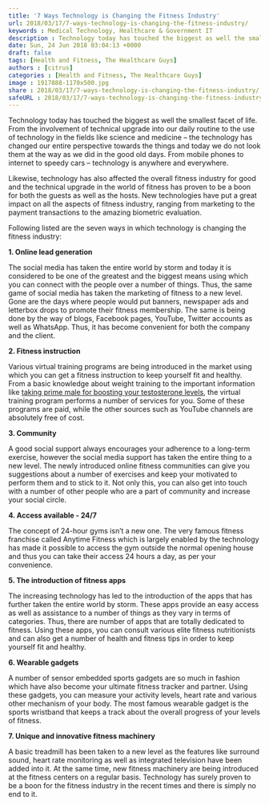 ```yaml
---
title: '7 Ways Technology is Changing the Fitness Industry'
url: 2018/03/17/7-ways-technology-is-changing-the-fitness-industry/
keywords : Medical Technology, Healthcare & Government IT
description : Technology today has touched the biggest as well the smallest facet of life. From the involvement of technical upgrade into our daily routine to the use of technology in the fields like science and medicine – the technology has changed our entire perspective towards the things 
date: Sun, 24 Jun 2018 03:04:13 +0000
draft: false
tags: [Health and Fitness, The Healthcare Guys]
authors : [citrus]
categories : [Health and Fitness, The Healthcare Guys]
image : 1917888-1170x500.jpg
share : 2018/03/17/7-ways-technology-is-changing-the-fitness-industry/
safeURL : 2018/03/17/7-ways-technology-is-changing-the-fitness-industry/
---
```


Technology today has touched the biggest as well the smallest facet of life. From the involvement of technical upgrade into our daily routine to the use of technology in the fields like science and medicine – the technology has changed our entire perspective towards the things and today we do not look them at the way as we did in the good old days. From mobile phones to internet to speedy cars – technology is anywhere and everywhere. 

Likewise, technology has also affected the overall fitness industry for good and the technical upgrade in the world of fitness has proven to be a boon for both the guests as well as the hosts. New technologies have put a great impact on all the aspects of fitness industry, ranging from marketing to the payment transactions to the amazing biometric evaluation. 

Following listed are the seven ways in which technology is changing the fitness industry: 

**1\. Online lead generation** 

The social media has taken the entire world by storm and today it is considered to be one of the greatest and the biggest means using which you can connect with the people over a number of things. Thus, the same game of social media has taken the marketing of fitness to a new level. Gone are the days where people would put banners, newspaper ads and letterbox drops to promote their fitness membership. The same is being done by the way of blogs, Facebook pages, YouTube, Twitter accounts as well as WhatsApp. Thus, it has become convenient for both the company and the client. 

**2\. Fitness instruction** 

Various virtual training programs are being introduced in the market using which you can get a fitness instruction to keep yourself fit and healthy. From a basic knowledge about weight training to the important information like [taking prime male for boosting your testosterone levels](http://www.testosteronesite.com/review/prime-male/), the virtual training program performs a number of services for you. Some of these programs are paid, while the other sources such as YouTube channels are absolutely free of cost.

 **3\. Community** 

 A good social support always encourages your adherence to a long-term exercise, however the social media support has taken the entire thing to a new level. The newly introduced online fitness communities can give you suggestions about a number of exercises and keep your motivated to perform them and to stick to it. Not only this, you can also get into touch with a number of other people who are a part of community and increase your social circle. 

 **4\. Access available - 24/7** 

 The concept of 24-hour gyms isn’t a new one. The very famous fitness franchise called Anytime Fitness which is largely enabled by the technology has made it possible to access the gym outside the normal opening house and thus you can take their access 24 hours a day, as per your convenience. 

 **5\. The introduction of fitness apps** 

 The increasing technology has led to the introduction of the apps that has further taken the entire world by storm. These apps provide an easy access as well as assistance to a number of things as they vary in terms of categories. Thus, there are number of apps that are totally dedicated to fitness. Using these apps, you can consult various elite fitness nutritionists and can also get a number of health and fitness tips in order to keep yourself fit and healthy. 

 **6\. Wearable gadgets**

  A number of sensor embedded sports gadgets are so much in fashion which have also become your ultimate fitness tracker and partner. Using these gadgets, you can measure your activity levels, heart rate and various other mechanism of your body. The most famous wearable gadget is the sports wristband that keeps a track about the overall progress of your levels of fitness. 

  **7\. Unique and innovative fitness machinery** 

  A basic treadmill has been taken to a new level as the features like surround sound, heart rate monitoring as well as integrated television have been added into it. At the same time, new fitness machinery are being introduced at the fitness centers on a regular basis. Technology has surely proven to be a boon for the fitness industry in the recent times and there is simply no end to it.